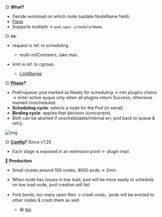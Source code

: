 :confused: **What?**

- Decide workload on which node (update NodeName field).
- [Flags](https://kubernetes.io/docs/reference/command-line-tools-reference/kube-scheduler/)
- Supports multiple → `pod.spec.schedulerName`



:confused: **vs.**

- request is ref. to scheduling.

  - multi-initContaiers, take max.

- limit is ref. to cgroup.

  - [LimitRange](https://kubernetes.io/docs/concepts/policy/limit-range/)

  



:confused: **[Phase](https://kubernetes.io/docs/concepts/scheduling-eviction/scheduling-framework/)?**

- PreEnqueue: pod marked as Ready for scheduling → into plugins chains → enter active quque only when all plugins return Success, otherwise marked Unscheduled.
- **Scheduling cycle**: selects a node for the Pod (in serial).
- **Binding cycle**: applies that decision (concurrent).
- Both can be aborted if unschedulable/internal err, pod back to queue & retry.



![img](https://kubernetes.io/images/docs/scheduling-framework-extensions.png)



:confused: **[Config](https://kubernetes.io/docs/reference/scheduling/config/)?** Since v1.25

- Each stage is exposed in an extension point ← plugin impl.



:construction_worker: **Production**

- Small cluster around 100 nodes, 8000 pods → 2min.

- When node has issues in low load, pod will be more easily to schedule on low load node, pod creation will fail.

- Fork bomb, too many open files → crash node，pods will be evicted to other nodes & crash them as well. 

  - :smile: [tini](https://github.com/krallin/tini)

  

